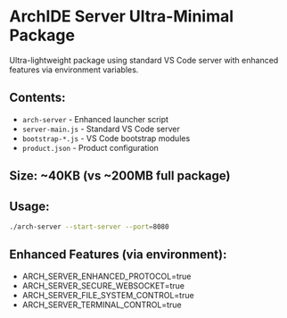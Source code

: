 # ArchIDE Server Ultra-Minimal Package

Ultra-lightweight package using standard VS Code server with enhanced features via environment variables.

## Contents:
- `arch-server` - Enhanced launcher script
- `server-main.js` - Standard VS Code server
- `bootstrap-*.js` - VS Code bootstrap modules
- `product.json` - Product configuration

## Size: ~40KB (vs ~200MB full package)

## Usage:
```bash
./arch-server --start-server --port=8080
```

## Enhanced Features (via environment):
- ARCH_SERVER_ENHANCED_PROTOCOL=true
- ARCH_SERVER_SECURE_WEBSOCKET=true  
- ARCH_SERVER_FILE_SYSTEM_CONTROL=true
- ARCH_SERVER_TERMINAL_CONTROL=true
